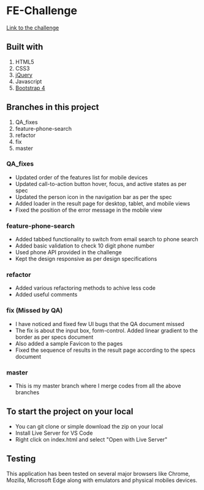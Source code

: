 # FE-Challenge
[Link to the challenge](https://roycodeman.github.io/FE-Challenge/index.html)

## Built with
1. HTML5
2. CSS3
3. [jQuery](https://jquery.com/download/)
4. Javascript
5. [Bootstrap 4](https://getbootstrap.com/docs/4.0/getting-started/introduction/)

## Branches in this project
1. QA_fixes
2. feature-phone-search
3. refactor
4. fix
5. master

### QA_fixes
- Updated order of the features list for mobile devices
- Updated call-to-action button hover, focus, and active states as per spec
- Updated the person icon in the navigation bar as per the spec
- Added loader in the result page for desktop, tablet, and mobile views
- Fixed the position of the error message in the mobile view

### feature-phone-search
-  Added tabbed functionality to switch from email search to phone search
- Added basic validation to check 10 digit phone number
- Used phone API provided in the challenge
- Kept the design responsive as per design specifications

### refactor
- Added various refactoring methods to achive less code
- Added useful comments

### fix (Missed by QA)
- I have noticed and fixed few UI bugs that the QA document missed
- The fix is about the input box, form-control. Added linear gradient to the border as per specs document
- Also added a sample Favicon to the pages
- Fixed the sequence of results in the result page according to the specs document

### master
- This is my master branch where I merge codes from all the above branches

## To start the project on your local
* You can git clone or simple download the zip on your local
* Install Live Server for VS Code
* Right click on index.html and select "Open with Live Server" 

## Testing
This application has been tested on several major browsers like Chrome, Mozilla, Microsoft Edge along with emulators and physical mobiles devices.
